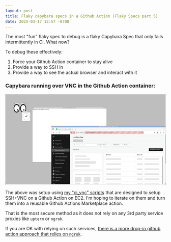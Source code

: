 ```yaml
---
layout: post
title: Flaky capybara specs in a Github Action (Flaky Specs part 5)
date: 2025-03-17 12:57 -0700
---
```


The most "fun" flaky spec to debug is a flaky Capybara Spec that only fails intermittently in CI. What now?

To debug these effectively:

1. Force your Github Action container to stay alive
2. Provide a way to SSH in 
3. Provide a way to see the actual browser and interact with it

### Capybara running over VNC in the Github Action container:

![vnc](assets/images/vnc.gif)

The above was setup using [my "ci_vnc" scripts](https://github.com/galori/ci_vnc/tree/main/scripts) that are designed to setup SSH+VNC on a Github Action on EC2.  I'm hoping to iterate on them and turn them into a reusable Github Actions Marketplace action.

That is the most secure method as it does not rely on any 3rd party service proxies like `upterm` or `ngrok`. 

If you are OK with relying on such services, [there is a more drop-in github action approach that relies on `ngrok`](https://github.com/airsquared/reverse-linux-vnc-github-actions).









